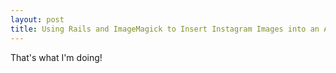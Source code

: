 ```yaml
---
layout: post
title: Using Rails and ImageMagick to Insert Instagram Images into an Adobe Illustrator Doc
---
```


That's what I'm doing!
